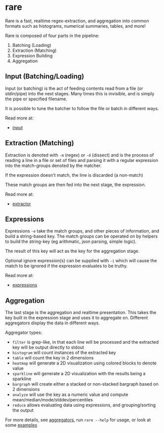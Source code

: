 # rare

Rare is a fast, realtime regex-extraction, and aggregation into common formats
such as histograms, numerical summaries, tables, and more!

Rare is composed of four parts in the pipeline:

1. Batching (Loading)
2. Extraction (Matching)
3. Expression Building
4. Aggregation

## Input (Batching/Loading)

Input (or batching) is the act of feeding contents read from a file (or stdin/pipe) into
the next stages.  Many times this is invisible, and is simply the pipe or specified filename.

It is possible to tune the batcher to follow the file or batch in different ways.

Read more at:

* [input](input.md)

## Extraction (Matching)

Extraction is denoted with `-m` (regex) or `-d` (dissect) and is the process of reading
a line in a file or set of files and parsing it with a regular expression into the
match-groups denoted by the matcher.

If the expression doesn't match, the line is discarded (a non-match)

These match groups are then fed into the next stage, the expression.

Read more at:

* [extractor](extractor.md)

## Expressions

Expressions `-e` take the match groups, and other pieces of information, and build
a string-based key.  The match groups can be operated on by helpers to build
the string-key (eg arithmatic, json parsing, simple logic).

The result of this key will act as the key for the aggregation stage.

Optional ignore expression(s) can be supplied with `-i` which will
cause the match to be ignored if the expression evaluates to be truthy.

Read more at:

* [expressions](expressions.md)

## Aggregation

The last stage is the aggregation and realtime presentation.  This takes the
key built in the expression stage and uses it to aggregate on. Different aggregators
display the data in different ways.

Aggregator types:

* `filter` is grep-like, in that each line will be processed and the extracted key will be output directly to stdout
* `histogram` will count instances of the extracted key
* `table` will count the key in 2 dimensions
* `heatmap` will generate a 2D visualization using colored blocks to denote value
* `sparkline` will generate a 2D visualization with the results being a sparkline
* `bargraph` will create either a stacked or non-stacked bargraph based on 2 dimensions
* `analyze` will use the key as a numeric value and compute mean/median/mode/stddev/percentiles
* `reduce` allows evaluating data using expressions, and grouping/sorting the output

For more details, see [aggregators](aggregators.md), run `rare --help` for usage,
or look at some [examples](examples.md)
